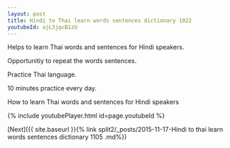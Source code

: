 ```yaml
---
layout: post
title: Hindi to Thai learn words sentences dictionary 1022 
youtubeId: ajL3jqcB1zU
---
```

 
 
Helps to learn Thai words and sentences for Hindi speakers.

Opportunitiy to repeat the words sentences. 

Practice Thai language. 
 
10 minutes practice every day. 
 
How to learn Thai words and sentences for Hindi speakers 
 
{% include youtubePlayer.html id=page.youtubeId %}
 
 
[Next]({{ site.baseurl }}{% link  split2/_posts/2015-11-17-Hindi to thai learn words sentences dictionary 1105 .md%})
 
